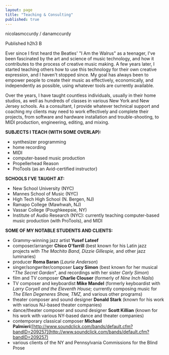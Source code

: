 ```yaml
---
layout: page
title: "Teaching & Consulting"
published: true
---
```



nicolasmccurdy / danamccurdy

Published
h2h3 B

Ever since I first heard the Beatles' "I Am the Walrus" as a teenager, I've been fascinated by the art and science of music technology, and how it contributes to the process of creative music making. A few years later, I started teaching others how to use this technology for their own creative expression, and I haven't stopped since. My goal has always been to empower people to create their music as effectively, economically, and independently as possible, using whatever tools are currently available. 
 
Over the years, I have taught countless individuals, usually in their home studios, as well as hundreds of classes in various New York and New Jersey schools. As a consultant, I provide whatever technical support and coaching my clients may need to work effectively and complete their projects, from software and hardware installation and trouble-shooting, to MIDI production, engineering, editing, and mixing.
 
**SUBJECTS I TEACH (WITH SOME OVERLAP):**
 
- synthesizer programming 
- home recording
- MIDI
- computer-based music production
- Propellerhead Reason
- ProTools (as an Avid-certified instructor}
 
**SCHOOLS I'VE TAUGHT AT:**
 
- New School University (NYC)
- Mannes School of Music (NYC)
- High Tech High School (N. Bergen, NJ)
- Ramapo College (Mawhwah, NJ)
- Vassar College (Poughkeepsie, NY)
- Institute of Audio Research (NYC): currently teaching computer-based music production (with ProTools), and MIDI
 
**SOME OF MY NOTABLE STUDENTS AND CLIENTS:**
 
- Grammy-winning jazz artist **Yusef Lateef**
- composer/arranger **Chico O'farrill** (best known for his Latin jazz projects with _The Machito Band, Dizzie Gillespie,_ and other jazz luminaries)
- producer **Roma Baran** (_Laurie Anderson_)
- singer/songwriter/composer **Lucy Simon** (best known for her musical "_The Secret Garden_", and recordings with her sister _Carly Simon_)
- film and TV composer **Charlie Clouser** (formerly of _Nine Inch Nails_)
- TV composer and keyboardist **Mike Mandel** (formerly keyboardist with _Larry Coryell and the Eleventh House;_ currently composing music for _The Ellen Degeneres Show, TMZ,_ and various other programs)
- theater composer and sound designer **Donald Stark** (known for his work with various NJ-based theater companies)
- dance/theater composer and sound designer **Scott Killian** (known for his work with various NY-based dance and theater companies)
- contemporary classical composer **Michael Palmieri**([http://www.soundclick.com/bands/default.cfm?bandID=209257](http://www.soundclick.com/bands/default.cfm?bandID=209257)
- various clients of the NY and Pennsylvania Commissions for the Blind
Prose
